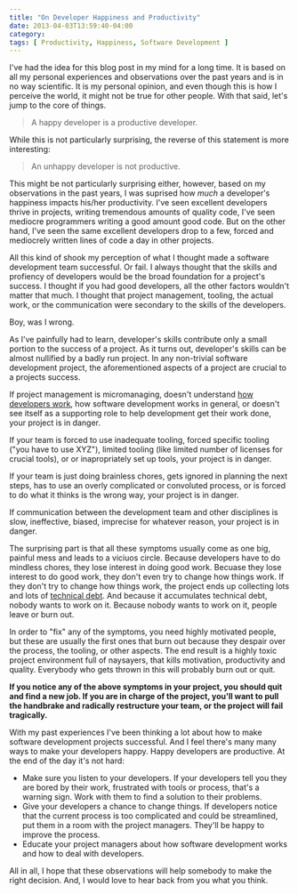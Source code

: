 ```yaml
---
title: "On Developer Happiness and Productivity"
date: 2013-04-03T13:59:40-04:00
category:
tags: [ Productivity, Happiness, Software Development ]
---
```


I've had the idea for this blog post in my mind for a long time. It is based on all my personal experiences and observations over the past years and is in no way scientific. It is my personal opinion, and even though this is how I perceive the world, it might not be true for other people. With that said, let's jump to the core of things.

> A happy developer is a productive developer.

While this is not particularly surprising, the reverse of this statement is more interesting:

> An unhappy developer is not productive.

This might be not particularly surprising either, however, based on my observations in the past years, I was suprised how *much* a developer's happiness impacts his/her productivity. I've seen excellent developers thrive in projects, writing tremendous amounts of quality code, I've seen mediocre programmers writing a good amount good code. But on the other hand, I've seen the same excellent developers drop to a few, forced and mediocrely written lines of code a day in other projects.

All this kind of shook my perception of what I thought made a software development team successful. Or fail. I always thought that the skills and profiency of developers would be the broad foundation for a project's success. I thought if you had good developers, all the other factors wouldn't matter that much. I thought that project management, tooling, the actual work, or the communication were secondary to the skills of the developers.

Boy, was I wrong.

As I've painfully had to learn, developer's skills contribute only a small portion to the success of a project. As it turns out, developer's skills can be almost nullified by a badly run project. In any non-trivial software development project, the aforementioned aspects of a project are crucial to a projects success.

If project management is micromanaging, doesn't understand [how developers work](http://alexthunder.livejournal.com/309815.html), how software development works in general, or doesn't see itself as a supporting role to help development get their work done, your project is in danger.

If your team is forced to use inadequate tooling, forced specific tooling ("you have to use XYZ"), limited tooling (like limited number of licenses for crucial tools), or or inapropriately set up tools, your project is in danger.

If your team is just doing brainless chores, gets ignored in planning the next steps, has to use an overly complicated or convoluted process, or is forced to do what it thinks is the wrong way, your project is in danger.

If communication between the development team and other disciplines is slow, ineffective, biased, imprecise for whatever reason, your project is in danger.


The surprising part is that all these symptoms usually come as one big, painful mess and leads to a viciuos circle. Because developers have to do mindless chores, they lose interest in doing good work. Becuase they lose interest to do good work, they don't even try to change how things work. If they don't try to change how things work, the project ends up collecting lots and lots of [technical debt](http://martinfowler.com/bliki/TechnicalDebt.html). And because it accumulates technical debt, nobody wants to work on it. Because nobody wants to work on it, people leave or burn out.

In order to "fix" any of the symptoms, you need highly motivated people, but these are usually the first ones that burn out because they despair over the process, the tooling, or other aspects. The end result is a highly toxic project environment full of naysayers, that kills motivation, productivity and quality. Everybody who gets thrown in this will probably burn out or quit.

**If you notice any of the above symptoms in your project, you should quit and find a new job. If you are in charge of the project, you'll want to pull the handbrake and radically restructure your team, or the project will fail tragically.**

With my past experiences I've been thinking a lot about how to make software development projects successful. And I feel there's many many ways to make your developers happy. Happy developers are productive. At the end of the day it's not hard:

* Make sure you listen to your developers. If your developers tell you they are bored by their work, frustrated with tools or process, that's a warning sign. Work with them to find a solution to their problems.
* Give your developers a chance to change things. If developers notice that the current process is too complicated and could be streamlined, put them in a room with the project managers. They'll be happy to improve the process.
* Educate your project managers about how software development works and how to deal with developers.

All in all, I hope that these observations will help somebody to make the right decision. And, I would love to hear back from you what you think.

